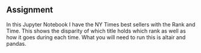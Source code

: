 ## Assignment
In this Jupyter Notebook I have the NY Times best sellers with the Rank and Time. This shows the disparity of which title holds which rank as well as how it goes during each time. What you will need to run this is altair and pandas.